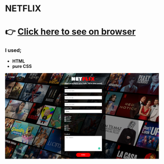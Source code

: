 # NETFLIX
# :point_right: [Click here to see on browser](https://netflix-ten-red.vercel.app/)

### I used;
  - <b>HTML</b>
  - <b>pure CSS</b>




![Random User App](./images/netflix.png)
